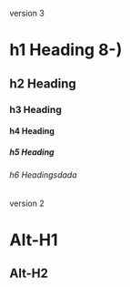 version 3

# h1 Heading 8-)

## h2 Heading

### h3 Heading

#### h4 Heading

##### h5 Heading

###### h6 Headingsdada

version 2

# Alt-H1

## Alt-H2
